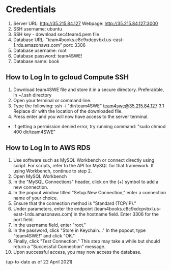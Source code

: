 # Credentials

1. Server URL: http://35.215.84.127 Webpage: http://35.215.84.127:3000
2. SSH username: ubuntu
3. SSH key - download sec4team4.pem file
4. Database URL: "team4books.c8c9xdcpvbxl.us-east-1.rds.amazonaws.com" port: 3306
5. Database username: root
6. Database password: team4SWE!
7. Database name: book

## How to Log In to gcloud Compute SSH
1. Download team4SWE file and store it in a secure directory. Preferabble, in ~/.ssh directory
2. Open your terminal or command line.
3. Type the following: ssh -i "dir/team4SWE" team4swe@35.215.84.127
3.1 Replace dir with the location of the downloaded file.
4. Press enter and you will now have access to the server terminal.
 * If getting a permission denied error, try running command: "sudo chmod 400 dir/team4SWE"

## How to Log In to AWS RDS
1. Use software such as MySQL Workbench or connect directly using script. For scripts, refer to the API for MySQL for that framework. If using Workbench, continue to step 2.
2. Open MySQL Workbench
3. In the "MySQL Connections" header, click on the (+) symbol to add a new connection. 
4. In the popout window titled "Setup New Connection," enter a connection name of your choice.
5. Ensure that the connection method is "Standard (TCP/IP)."
6. Under parameters, enter the endpoint (team4books.c8c9xdcpvbxl.us-east-1.rds.amazonaws.com) in the hostname field. Enter 3306 for the port field.
9. In the username field, enter "root."
10. In the password, click "Store in Keychain..." In the popout, type "team4SWE!" and click "OK."
11. Finally, click "Test Connection." This step may take a while but should return a "Successful Connection" message.
12. Upon successful access, you may now access the database.


(up-to-date as of 22 April 2021)
